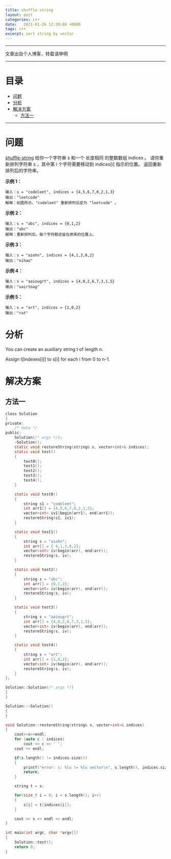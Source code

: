 ```yaml
---
title: shuffle string
layout: post
categories: c++
date:   2021-01-26 12:30:08 +0800
tags: c++
excerpt: sort string by vector
---
```

--------------------
文章出自个人博客，转载请申明

------------------
# 目录 <span id="home">
* [问题](#1)
* [分析](#2)
* [解决方案](#3)
	* [方法一](#3.1)
	
----------------------------
# 问题 <span id="1">

[shuffle-string](https://leetcode-cn.com/problems/shuffle-string	"https://leetcode-cn.com/problems/shuffle-string")
给你一个字符串 s 和一个 长度相同 的整数数组 indices 。
请你重新排列字符串 s ，其中第 i 个字符需要移动到 indices[i] 指示的位置。
返回重新排列后的字符串。

**示例 1：**
```
输入：s = "codeleet", indices = {4,5,6,7,0,2,1,3}
输出："leetcode"
解释：如图所示，"codeleet" 重新排列后变为 "leetcode" 。
```

**示例 2：**

```
输入：s = "abc", indices = {0,1,2}
输出："abc"
解释：重新排列后，每个字符都还留在原来的位置上。
```

**示例 3：**

```
输入：s = "aiohn", indices = {4,1,3,0,2}
输出："nihao"
```

**示例 4：**

```
输入：s = "aaiougrt", indices = {4,0,2,6,7,3,1,5}
输出："uairtoag"
```

**示例 5：**

```
输入：s = "art", indices = {1,0,2}
输出："rat"
```


# 分析 <span id="2">

You can create an auxiliary string t of length n.

Assign t[indexes[i]] to s[i] for each i from 0 to n-1.

# 解决方案 <span id="3">

## 方法一 <span id="3.1">

```c
class Solution
{
private:
    /* data */
public:
    Solution(/* args */);
    ~Solution();
    static void restoreString(string& s, vector<int>& indices);
    static void test()
    {
        test0();
        test1();
        test2();
        test3();
        test4();
    }

    static void test0()
    {
        string s1 = "codeleet";
        int arr1[] = {4,5,6,7,0,2,1,3};
        vector<int> iv1(begin(arr1), end(arr1));
        restoreString(s1, iv1);
    }

    static void test1()
    {
        string s = "aiohn";
        int arr[] = { 4,1,3,0,2};
        vector<int> iv(begin(arr), end(arr));
        restoreString(s, iv);
    }

    static void test2()
    {
        string s = "abc";
        int arr[] = {0,1,2};
        vector<int> iv(begin(arr), end(arr));
        restoreString(s, iv);
    }

    static void test3()
    {
        string s = "aaiougrt";
        int arr[] = {4,0,2,6,7,3,1,5};
        vector<int> iv(begin(arr), end(arr));
        restoreString(s, iv);
    }

    static void test4()
    {
        string s = "art";
        int arr[] = {1,0,2};
        vector<int> iv(begin(arr), end(arr));
        restoreString(s, iv);
    }
};

Solution::Solution(/* args */)
{
}

Solution::~Solution()
{
}

void Solution::restoreString(string& s, vector<int>& indices)
{
    cout<<s<<endl;
    for (auto c : indices)
        cout << c << ' ';
    cout << endl;

    if(s.length() != indices.size())
    {
        printf("error: s: %lu != %lu vector\n", s.length(), indices.size());
        return;
    }

    string t = s;

    for(size_t i = 0; i < s.length(); i++)
    {
        s[i] = t[indices[i]];
    }

    cout << s << endl << endl;
}

int main(int argc, char *argv[])
{
    Solution::test();
    return 0;
}
```